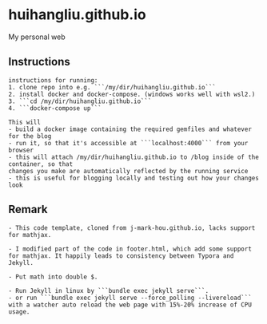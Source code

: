 # huihangliu.github.io

My personal web

## Instructions

    instructions for running:
    1. clone repo into e.g. ```/my/dir/huihangliu.github.io```
    2. install docker and docker-compose. (windows works well with wsl2.)
    3. ```cd /my/dir/huihangliu.github.io```
    4. ```docker-compose up```

    This will 
    - build a docker image containing the required gemfiles and whatever for the blog 
    - run it, so that it's accessible at ```localhost:4000``` from your browser
    - this will attach /my/dir/huihangliu.github.io to /blog inside of the container, so that
    changes you make are automatically reflected by the running service
    - this is useful for blogging locally and testing out how your changes look

## Remark

    - This code template, cloned from j-mark-hou.github.io, lacks support for mathjax. 
    
    - I modified part of the code in footer.html, which add some support for mathjax. It happily leads to consistency between Typora and Jekyll. 

    - Put math into double $. 
    
    - Run Jekyll in linux by ```bundle exec jekyll serve```. 
    - or run ```bundle exec jekyll serve --force_polling --livereload``` with a watcher auto reload the web page with 15%-20% increase of CPU usage. 